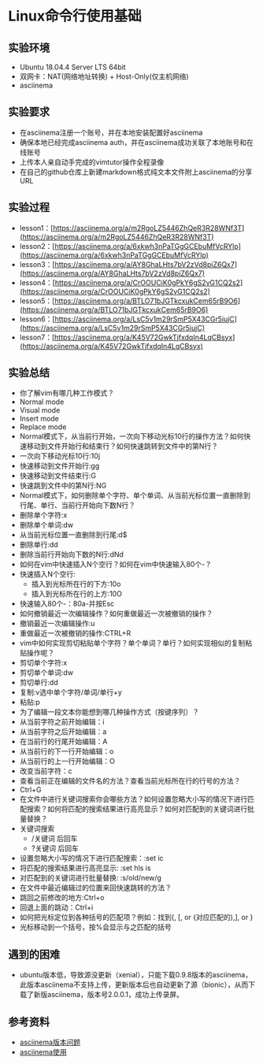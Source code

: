 # Linux命令行使用基础 #
## 实验环境 ##
- Ubuntu 18.04.4 Server LTS 64bit
- 双网卡：NAT(网络地址转换) + Host-Only(仅主机网络)
- asciinema

## 实验要求 ##
- 在asciinema注册一个账号，并在本地安装配置好asciinema
- 确保本地已经完成asciinema auth，并在asciinema成功关联了本地账号和在线账号
- 上传本人亲自动手完成的vimtutor操作全程录像
- 在自己的github仓库上新建markdown格式纯文本文件附上asciinema的分享URL

## 实验过程 ##
- lesson1：[https://asciinema.org/a/m2RgoLZ5446ZhQeR3R28WNf3T](https://asciinema.org/a/m2RgoLZ5446ZhQeR3R28WNf3T)
- lesson2：[https://asciinema.org/a/6xkwh3nPaTGgGCEbuMfVcRYlp](https://asciinema.org/a/6xkwh3nPaTGgGCEbuMfVcRYlp)
- lesson3：[https://asciinema.org/a/AY8GhaLHts7bV2zVd8piZ6Qx7](https://asciinema.org/a/AY8GhaLHts7bV2zVd8piZ6Qx7)
- lesson4：[https://asciinema.org/a/CrOOUCiK0gPkY6gS2vG1CQ2s2](https://asciinema.org/a/CrOOUCiK0gPkY6gS2vG1CQ2s2)
- lesson5：[https://asciinema.org/a/BTLO71bJGTkcxukCem65rB9O6](https://asciinema.org/a/BTLO71bJGTkcxukCem65rB9O6)
- lesson6：[https://asciinema.org/a/LsC5v1m29rSmP5X43CGr5iujC](https://asciinema.org/a/LsC5v1m29rSmP5X43CGr5iujC)
- lesson7：[https://asciinema.org/a/K45V72GwkTjfxdqIn4LqCBsyx](https://asciinema.org/a/K45V72GwkTjfxdqIn4LqCBsyx)

## 实验总结 ##
- 你了解vim有哪几种工作模式？
 - Normal mode
 - Visual mode
 - Insert mode
 - Replace mode
- Normal模式下，从当前行开始，一次向下移动光标10行的操作方法？如何快速移动到文件开始行和结束行？如何快速跳转到文件中的第N行？
 - 一次向下移动光标10行:10j
 - 快速移动到文件开始行:gg
 - 快速移动到文件结束行:G
 - 快速跳到文件中的第N行:NG
- Normal模式下，如何删除单个字符、单个单词、从当前光标位置一直删除到行尾、单行、当前行开始向下数N行？
 - 删除单个字符:x
 - 删除单个单词:dw
 - 从当前光标位置一直删除到行尾:d$
 - 删除单行:dd
 - 删除当前行开始向下数的N行:dNd
- 如何在vim中快速插入N个空行？如何在vim中快速输入80个-？
 - 快速插入N个空行:
   - 插入到光标所在行的下方:10o
   - 插入到光标所在行的上方:10O
 - 快速输入80个-：80a-并按Esc
- 如何撤销最近一次编辑操作？如何重做最近一次被撤销的操作？
 - 撤销最近一次编辑操作:u
 - 重做最近一次被撤销的操作:CTRL+R
- vim中如何实现剪切粘贴单个字符？单个单词？单行？如何实现相似的复制粘贴操作呢？
 - 剪切单个字符:x
 - 剪切单个单词:dw
 - 剪切单行:dd
 - 复制:v选中单个字符/单词/单行+y
 - 粘贴:p
- 为了编辑一段文本你能想到哪几种操作方式（按键序列）？
 - 从当前字符之前开始编辑：i
 - 从当前字符之后开始编辑：a
 - 在当前行的行尾开始编辑：A
 - 从当前行的下一行开始编辑：o
 - 从当前行的上一行开始编辑：O
 - 改变当前字符：c
- 查看当前正在编辑的文件名的方法？查看当前光标所在行的行号的方法？
 - Ctrl+G
- 在文件中进行关键词搜索你会哪些方法？如何设置忽略大小写的情况下进行匹配搜索？如何将匹配的搜索结果进行高亮显示？如何对匹配到的关键词进行批量替换？
 - 关键词搜索
   - /关键词 后回车
   - ?关键词 后回车
 - 设置忽略大小写的情况下进行匹配搜索：:set ic
 - 将匹配的搜索结果进行高亮显示: :set hls is
 - 对匹配到的关键词进行批量替换: :s/old/new/g
- 在文件中最近编辑过的位置来回快速跳转的方法？
 - 跳回之前修改的地方:Ctrl+o
 - 回退上面的跳动：Ctrl+i
- 如何把光标定位到各种括号的匹配项？例如：找到(, [, or {对应匹配的),], or }
 - 光标移动到一个括号，按%会显示与之匹配的括号

## 遇到的困难 ##
- ubuntu版本低，导致源没更新（xenial），只能下载0.9.8版本的asciinema，此版本asciinema不支持上传，更新版本后也自动更新了源（bionic），从而下载了新版asciinema，版本号2.0.0.1，成功上传录屏。

## 参考资料 ##
- [asciinema版本问题](https://bugs.debian.org/cgi-bin/bugreport.cgi?bug=794298)
- [asciinema使用](https://asciinema.org/)